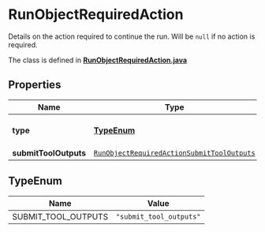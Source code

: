 

# RunObjectRequiredAction

Details on the action required to continue the run. Will be `null` if no action is required.

The class is defined in **[RunObjectRequiredAction.java](../../src/main/java/org/openapitools/model/RunObjectRequiredAction.java)**

## Properties

Name | Type | Description | Notes
------------ | ------------- | ------------- | -------------
**type** | [**TypeEnum**](#TypeEnum) | For now, this is always &#x60;submit_tool_outputs&#x60;. | 
**submitToolOutputs** | [`RunObjectRequiredActionSubmitToolOutputs`](RunObjectRequiredActionSubmitToolOutputs.md) |  | 

## TypeEnum

Name | Value
---- | -----
SUBMIT_TOOL_OUTPUTS | `"submit_tool_outputs"`



